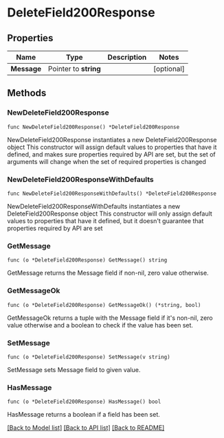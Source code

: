 # DeleteField200Response

## Properties

Name | Type | Description | Notes
------------ | ------------- | ------------- | -------------
**Message** | Pointer to **string** |  | [optional] 

## Methods

### NewDeleteField200Response

`func NewDeleteField200Response() *DeleteField200Response`

NewDeleteField200Response instantiates a new DeleteField200Response object
This constructor will assign default values to properties that have it defined,
and makes sure properties required by API are set, but the set of arguments
will change when the set of required properties is changed

### NewDeleteField200ResponseWithDefaults

`func NewDeleteField200ResponseWithDefaults() *DeleteField200Response`

NewDeleteField200ResponseWithDefaults instantiates a new DeleteField200Response object
This constructor will only assign default values to properties that have it defined,
but it doesn't guarantee that properties required by API are set

### GetMessage

`func (o *DeleteField200Response) GetMessage() string`

GetMessage returns the Message field if non-nil, zero value otherwise.

### GetMessageOk

`func (o *DeleteField200Response) GetMessageOk() (*string, bool)`

GetMessageOk returns a tuple with the Message field if it's non-nil, zero value otherwise
and a boolean to check if the value has been set.

### SetMessage

`func (o *DeleteField200Response) SetMessage(v string)`

SetMessage sets Message field to given value.

### HasMessage

`func (o *DeleteField200Response) HasMessage() bool`

HasMessage returns a boolean if a field has been set.


[[Back to Model list]](../README.md#documentation-for-models) [[Back to API list]](../README.md#documentation-for-api-endpoints) [[Back to README]](../README.md)


